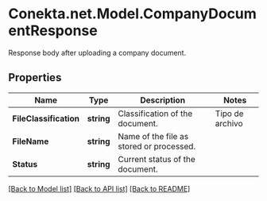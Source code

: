 # Conekta.net.Model.CompanyDocumentResponse
Response body after uploading a company document.

## Properties

Name | Type | Description | Notes
------------ | ------------- | ------------- | -------------
**FileClassification** | **string** | Classification of the document.  | Tipo de archivo              | Descripción                                               | | :- -- -- -- -- -- -- -- -- -- -- -- -- -- | :- -- -- -- -- -- -- -- -- -- -- -- -- -- -- -- -- -- -- -- -- -- -- -- -- -- -- -- - | | &#x60;id_legal_representative&#x60;      | identificación oficial frente                             | | &#x60;id_legal_representative_back&#x60; | identificación oficial atrás                              | | &#x60;cfdi&#x60;                         | Prueba de situación fiscal                                | | &#x60;constitutive_act_basic&#x60;       | Acta constitutiva                                         | | &#x60;proof_of_address&#x60;             | Comprobante de domicilio del negocio                      | | &#x60;power_of_attonery&#x60;            | Poderes de representación                                 | | &#x60;deposit_account_cover&#x60;        | Carátula de la cuenta de depósito                         | | &#x60;permit_casino&#x60;                | Permiso ante SEGOB                                        | | &#x60;license_sanitation&#x60;           | Licencia sanitaria de COFEPRIS                            | | &#x60;registration_tourism&#x60;         | Inscripción ante el Registro Nacional de Turismo (SECTUR) |  | 
**FileName** | **string** | Name of the file as stored or processed. | 
**Status** | **string** | Current status of the document. | 

[[Back to Model list]](../README.md#documentation-for-models) [[Back to API list]](../README.md#documentation-for-api-endpoints) [[Back to README]](../README.md)

